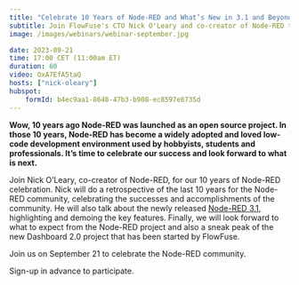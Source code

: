 ```yaml
---
title: "Celebrate 10 Years of Node-RED and What’s New in 3.1 and Beyond"
subtitle: Join FlowFuse's CTO Nick O'Leary and co-creator of Node-RED to learn about what's new in the new release of Node-RED and what is next for the community.
image: /images/webinars/webinar-september.jpg

date: 2023-09-21
time: 17:00 CET (11:00am ET) 
duration: 60
video: OxA7EfA5taQ
hosts: ["nick-oleary"]
hubspot:
    formId: b4ec9aa1-8648-47b3-b908-ec8597e8735d
---
```


**Wow, 10 years ago Node-RED was launched as an open source project. In those 10 years, Node-RED has become a widely adopted and loved low-code development environment used by hobbyists, students and professionals. It’s time to celebrate our success and look forward to what is next.**

<!--more-->

Join Nick O’Leary, co-creator of Node-RED, for our 10 years of Node-RED celebration. Nick will do a retrospective of the last 10 years for the Node-RED community, celebrating the successes and accomplishments of the community. He will also talk about the newly released  [Node-RED 3.1](https://nodered.org/blog/2023/09/06/version-3-1-released), highlighting and demoing the key features. Finally, we will look forward to what to expect from the Node-RED project and also a sneak peak of the new Dashboard 2.0 project that has been started by FlowFuse.

Join us on September 21 to celebrate the Node-RED community.  

Sign-up in advance to participate.

